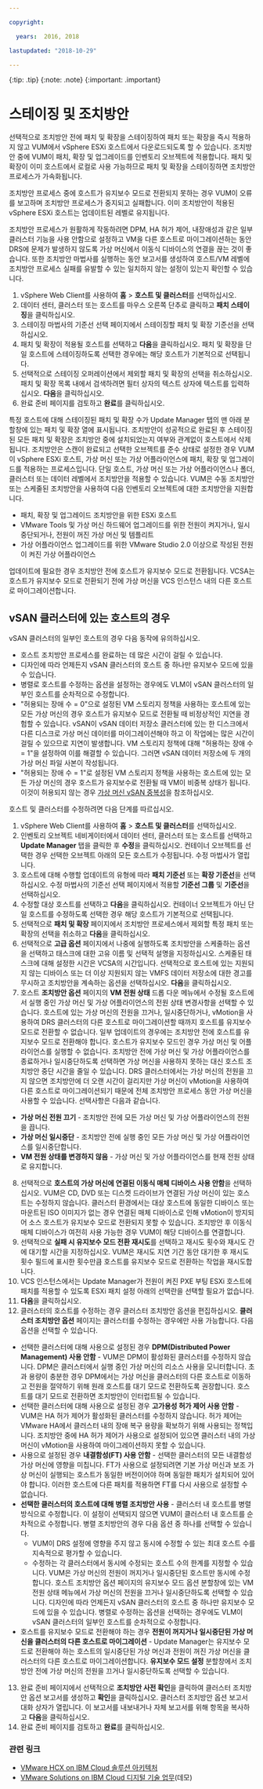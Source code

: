 ```yaml
---

copyright:

  years:  2016, 2018

lastupdated: "2018-10-29"

---
```


{:tip: .tip}
{:note: .note}
{:important: .important}

# 스테이징 및 조치방안

선택적으로 조치방안 전에 패치 및 확장을 스테이징하여 패치 또는 확장을 즉시 적용하지 않고 VUM에서 vSphere ESXi 호스트에서 다운로드되도록 할 수 있습니다. 조치방안 중에 VUM이 패치, 확장 및 업그레이드를 인벤토리 오브젝트에 적용합니다. 패치 및 확장이 이미 호스트에서 로컬로 사용 가능하므로 패치 및 확장을 스테이징하면 조치방안 프로세스가 가속화됩니다.

조치방안 프로세스 중에 호스트가 유지보수 모드로 전환되지 못하는 경우 VUM이 오류를 보고하며 조치방안 프로세스가 중지되고 실패합니다. 이미 조치방안이 적용된 vSphere ESXi 호스트는 업데이트된 레벨로 유지됩니다.

조치방안 프로세스가 원활하게 작동하려면 DPM, HA 허가 제어, 내장애성과 같은 일부 클러스터 기능을 사용 안함으로 설정하고 VM을 다른 호스트로 마이그레이션하는 동안 DRS에 문제가 발생하지 않도록 가상 머신에서 이동식 디바이스의 연결을 끊는 것이 좋습니다.
또한 조치방안 마법사를 실행하는 동안 보고서를 생성하여 호스트/VM 레벨에 조치방안 프로세스 실패를 유발할 수 있는 일치하지 않는 설정이 있는지 확인할 수 있습니다.

1.	vSphere Web Client를 사용하여 **홈** > **호스트 및 클러스터**를 선택하십시오.
2.	데이터 센터, 클러스터 또는 호스트를 마우스 오른쪽 단추로 클릭하고 **패치 스테이징**을 클릭하십시오.
3.	스테이징 마법사의 기준선 선택 페이지에서 스테이징할 패치 및 확장 기준선을 선택하십시오.
4.	패치 및 확장이 적용될 호스트를 선택하고 **다음**을 클릭하십시오. 패치 및 확장을 단일 호스트에 스테이징하도록 선택한 경우에는 해당 호스트가 기본적으로 선택됩니다.
5.	선택적으로 스테이징 오퍼레이션에서 제외할 패치 및 확장의 선택을 취소하십시오. 패치 및 확장 목록 내에서 검색하려면 필터 상자의 텍스트 상자에 텍스트를 입력하십시오. **다음**을 클릭하십시오.
6.	완료 준비 페이지를 검토하고 **완료**를 클릭하십시오.

특정 호스트에 대해 스테이징된 패치 및 확장 수가 Update Manager 탭의 맨 아래 분할창에 있는 패치 및 확장 열에 표시됩니다. 조치방안이 성공적으로 완료된 후 스테이징된 모든 패치 및 확장은 조치방안 중에 설치되었는지 여부와 관계없이 호스트에서 삭제됩니다.
조치방안은 스캔이 완료되고 선택한 오브젝트를 준수 상태로 설정한 경우 VUM이 vSphere ESXi 호스트, 가상 머신 또는 가상 어플라이언스에 패치, 확장 및 업그레이드를 적용하는 프로세스입니다. 단일 호스트, 가상 머신 또는 가상 어플라이언스나 폴더, 클러스터 또는 데이터 레벨에서 조치방안을 적용할 수 있습니다. VUM은 수동 조치방안 또는 스케줄된 조치방안을 사용하여 다음 인벤토리 오브젝트에 대한 조치방안을 지원합니다.
*	패치, 확장 및 업그레이드 조치방안을 위한 ESXi 호스트
*	VMware Tools 및 가상 머신 하드웨어 업그레이드를 위한 전원이 켜지거나, 일시중단되거나, 전원이 꺼진 가상 머신 및 템플리트
*	가상 어플라이언스 업그레이드를 위한 VMware Studio 2.0 이상으로 작성된 전원이 켜진 가상 어플라이언스

업데이트에 필요한 경우 조치방안 전에 호스트가 유지보수 모드로 전환됩니다. VCSA는 호스트가 유지보수 모드로 전환되기 전에 가상 머신을 VCS 인스턴스 내의 다른 호스트로 마이그레이션합니다.

## vSAN 클러스터에 있는 호스트의 경우
vSAN 클러스터의 일부인 호스트의 경우 다음 동작에 유의하십시오. 
* 호스트 조치방안 프로세스를 완료하는 데 많은 시간이 걸릴 수 있습니다.
* 디자인에 따라 언제든지 vSAN 클러스터의 호스트 중 하나만 유지보수 모드에 있을 수 있습니다.
* 병렬로 호스트를 수정하는 옵션을 설정하는 경우에도 VLM이 vSAN 클러스터의 일부인 호스트를 순차적으로 수정합니다.
* "허용되는 장애 수 = 0"으로 설정된 VM 스토리지 정책을 사용하는 호스트에 있는 모든 가상 머신의 경우 호스트가 유지보수 모드로 전환될 때 비정상적인 지연을 경험할 수 있습니다. vSAN이 vSAN 데이터 저장소 클러스터에 있는 한 디스크에서 다른 디스크로 가상 머신 데이터를 마이그레이션해야 하고 이 작업에는 많은 시간이 걸릴 수 있으므로 지연이 발생합니다. VM 스토리지 정책에 대해 "허용하는 장애 수 = 1"을 설정하여 이를 해결할 수 있습니다. 그러면 vSAN 데이터 저장소에 두 개의 가상 머신 파일 사본이 작성됩니다.
* "허용되는 장애 수 = 1"로 설정된 VM 스토리지 정책을 사용하는 호스트에 있는 모든 가상 머신의 경우 호스트가 유지보수로 전환될 때 VM이 비중복 상태가 됩니다. 이것이 허용되지 않는 경우 [가상 머신 vSAN 중복성](vum-vsan-redundancy.html)을 참조하십시오.

호스트 및 클러스터를 수정하려면 다음 단계를 따르십시오.
1.	vSphere Web Client를 사용하여 **홈** > **호스트 및 클러스터**를 선택하십시오.
2.	인벤토리 오브젝트 네비게이터에서 데이터 센터, 클러스터 또는 호스트를 선택하고 **Update Manager** 탭을 클릭한 후 **수정**을 클릭하십시오. 컨테이너 오브젝트를 선택한 경우 선택한 오브젝트 아래의 모든 호스트가 수정됩니다. 수정 마법사가 열립니다.
3.	호스트에 대해 수행할 업데이트의 유형에 따라 **패치 기준선** 또는 **확장 기준선**을 선택하십시오. 수정 마법사의 기준선 선택 페이지에서 적용할 **기준선 그룹** 및 **기준선**을 선택하십시오.
4.	수정할 대상 호스트를 선택하고 **다음**을 클릭하십시오. 컨테이너 오브젝트가 아닌 단일 호스트를 수정하도록 선택한 경우 해당 호스트가 기본적으로 선택됩니다.
5.	선택적으로 **패치 및 확장** 페이지에서 조치방안 프로세스에서 제외할 특정 패치 또는 확장의 선택을 취소하고 **다음**을 클릭하십시오.
6.	선택적으로 **고급 옵션** 페이지에서 나중에 실행하도록 조치방안을 스케줄하는 옵션을 선택하고 태스크에 대한 고유 이름 및 선택적 설명을 지정하십시오. 스케줄된 태스크에 대해 설정한 시간은 VCSA의 시간입니다. 선택적으로 호스트에 있는 지원되지 않는 디바이스 또는 더 이상 지원되지 않는 VMFS 데이터 저장소에 대한 경고를 무시하고 조치방안을 계속하는 옵션을 선택하십시오. **다음**을 클릭하십시오.
7.	호스트 **조치방안 옵션** 페이지의 **VM 전원 상태** 드롭 다운 메뉴에서 수정될 호스트에서 실행 중인 가상 머신 및 가상 어플라이언스의 전원 상태 변경사항을 선택할 수 있습니다. 호스트에 있는 가상 머신의 전원을 끄거나, 일시중단하거나, vMotion을 사용하여 DRS 클러스터의 다른 호스트로 마이그레이션할 때까지 호스트를 유지보수 모드로 전환할 수 없습니다. 일부 업데이트의 경우에는 조치방안 전에 호스트를 유지보수 모드로 전환해야 합니다. 호스트가 유지보수 모드인 경우 가상 머신 및 어플라이언스를 실행할 수 없습니다. 조치방안 전에 가상 머신 및 가상 어플라이언스를 종료하거나 일시중단하도록 선택하면 가상 머신을 사용하지 못하는 대신 호스트 조치방안 중단 시간을 줄일 수 있습니다. DRS 클러스터에서는 가상 머신의 전원을 끄지 않으면 조치방안에 더 오랜 시간이 걸리지만 가상 머신이 vMotion을 사용하여 다른 호스트로 마이그레이션되기 때문에 전체 조치방안 프로세스 동안 가상 머신을 사용할 수 있습니다. 선택사항은 다음과 같습니다.

  - **가상 머신 전원 끄기** - 조치방안 전에 모든 가상 머신 및 가상 어플라이언스의 전원을 끕니다.
  - **가상 머신 일시중단** - 조치방안 전에 실행 중인 모든 가상 머신 및 가상 어플라이언스를 일시중단합니다.
  - **VM 전원 상태를 변경하지 않음** - 가상 머신 및 가상 어플라이언스를 현재 전원 상태로 유지합니다.

8.	선택적으로 **호스트의 가상 머신에 연결된 이동식 매체 디바이스 사용 안함**을 선택하십시오. VUM은 CD, DVD 또는 디스켓 드라이브가 연결된 가상 머신이 있는 호스트는 수정하지 않습니다. 클러스터 환경에서는 대상 호스트에 동일한 디바이스 또는 마운트된 ISO 이미지가 없는 경우 연결된 매체 디바이스로 인해 vMotion이 방지되어 소스 호스트가 유지보수 모드로 전환되지 못할 수 있습니다. 조치방안 후 이동식 매체 디바이스가 여전히 사용 가능한 경우 VUM이 해당 디바이스를 연결합니다.
9.	선택적으로 **실패 시 유지보수 모드 전환 재시도**를 선택하고 재시도 횟수와 재시도 간에 대기할 시간을 지정하십시오. VUM은 재시도 지연 기간 동안 대기한 후 재시도 횟수 필드에 표시한 횟수만큼 호스트를 유지보수 모드로 전환하는 작업을 재시도합니다.
10.	VCS 인스턴스에서는 Update Manager가 전원이 켜진 PXE 부팅 ESXi 호스트에 패치를 적용할 수 있도록 ESXi 패치 설정 아래의 선택란을 선택할 필요가 없습니다.
11.	**다음**을 클릭하십시오.
12.	클러스터의 호스트를 수정하는 경우 클러스터 조치방안 옵션을 편집하십시오. **클러스터 조치방안 옵션** 페이지는 클러스터를 수정하는 경우에만 사용 가능합니다. 다음 옵션을 선택할 수 있습니다.

*	선택한 클러스터에 대해 사용으로 설정된 경우 **DPM(Distributed Power Management) 사용 안함** - VUM은 DPM이 활성화된 클러스터를 수정하지 않습니다. DPM은 클러스터에서 실행 중인 가상 머신의 리소스 사용을 모니터합니다. 초과 용량이 충분한 경우 DPM에서는 가상 머신을 클러스터의 다른 호스트로 이동하고 전원을 절약하기 위해 원래 호스트를 대기 모드로 전환하도록 권장합니다. 호스트를 대기 모드로 전환하면 조치방안이 인터럽트될 수 있습니다.
*	선택한 클러스터에 대해 사용으로 설정된 경우 **고가용성 허가 제어 사용 안함** - VUM은 HA 허가 제어가 활성화된 클러스터를 수정하지 않습니다. 허가 제어는 VMware HA에서 클러스터 내의 장애 복구 용량을 확보하기 위해 사용되는 정책입니다. 조치방안 중에 HA 허가 제어가 사용으로 설정되어 있으면 클러스터 내의 가상 머신이 vMotion을 사용하여 마이그레이션하지 못할 수 있습니다.
*	사용으로 설정된 경우 **내결함성(FT) 사용 안함** - 선택한 클러스터의 모든 내결함성 가상 머신에 영향을 미칩니다. FT가 사용으로 설정되려면 기본 가상 머신과 보조 가상 머신이 실행되는 호스트가 동일한 버전이어야 하며 동일한 패치가 설치되어 있어야 합니다. 이러한 호스트에 다른 패치를 적용하면 FT를 다시 사용으로 설정할 수 없습니다.
*	**선택한 클러스터의 호스트에 대해 병렬 조치방안 사용** - 클러스터 내 호스트를 병렬 방식으로 수정합니다. 이 설정이 선택되지 않으면 VUM이 클러스터 내 호스트를 순차적으로 수정합니다. 병렬 조치방안의 경우 다음 옵션 중 하나를 선택할 수 있습니다.
    - VUM이 DRS 설정에 영향을 주지 않고 동시에 수정할 수 있는 최대 호스트 수를 지속적으로 평가할 수 있습니다.
    - 수정하는 각 클러스터에서 동시에 수정되는 호스트 수의 한계를 지정할 수 있습니다. VUM은 가상 머신의 전원이 꺼지거나 일시중단된 호스트만 동시에 수정합니다. 호스트 조치방안 옵션 페이지의 유지보수 모드 옵션 분할창에 있는 VM 전원 상태 메뉴에서 가상 머신의 전원을 끄거나 일시중단하도록 선택할 수 있습니다. 디자인에 따라 언제든지 vSAN 클러스터의 호스트 중 하나만 유지보수 모드에 있을 수 있습니다. 병렬로 수정하는 옵션을 선택하는 경우에도 VLM이 vSAN 클러스터의 일부인 호스트를 순차적으로 수정합니다.
*	호스트를 유지보수 모드로 전환해야 하는 경우 **전원이 꺼지거나 일시중단된 가상 머신을 클러스터의 다른 호스트로 마이그레이션** - Update Manager는 유지보수 모드로 전환해야 하는 호스트의 일시중단된 가상 머신과 전원이 꺼진 가상 머신을 클러스터의 다른 호스트로 마이그레이션합니다. **유지보수 모드 설정** 분할창에서 조치방안 전에 가상 머신의 전원을 끄거나 일시중단하도록 선택할 수 있습니다.
13.	완료 준비 페이지에서 선택적으로 **조치방안 사전 확인**을 클릭하여 클러스터 조치방안 옵션 보고서를 생성하고 **확인**을 클릭하십시오. 클러스터 조치방안 옵션 보고서 대화 상자가 열립니다. 이 보고서를 내보내거나 자체 보고서를 위해 항목을 복사하고 **다음**을 클릭하십시오.
14.	완료 준비 페이지를 검토하고 **완료**를 클릭하십시오.

### 관련 링크

* [VMware HCX on IBM Cloud 솔루션 아키텍처](https://www.ibm.com/cloud/garage/files/HCX_Architecture_Design.pdf)
* [VMware Solutions on IBM Cloud 디지털 기술 업무](https://ibm-dte.mybluemix.net/ibm-vmware)(데모)
